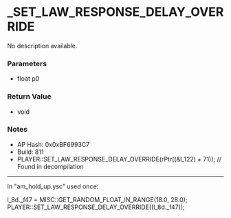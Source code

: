 # _SET_LAW_RESPONSE_DELAY_OVERRIDE

No description available.

### Parameters
* float p0

### Return Value
* void

### Notes
* AP Hash: 0x0xBF6993C7
* Build: 811
* PLAYER::SET_LAW_RESPONSE_DELAY_OVERRIDE(rPtr((&l_122) + 71)); // Found in decompilation

***

In "am_hold_up.ysc" used once:

l_8d._f47 = MISC::GET_RANDOM_FLOAT_IN_RANGE(18.0, 28.0);
PLAYER::SET_LAW_RESPONSE_DELAY_OVERRIDE((l_8d._f47));

